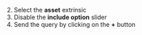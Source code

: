 2. Select the **asset** extrinsic
3. Disable the **include option** slider
4. Send the query by clicking on the **+** button